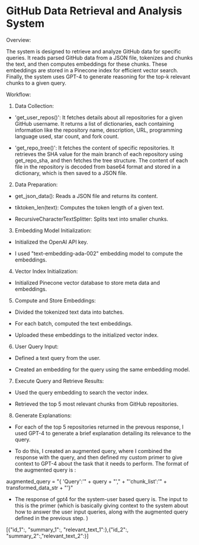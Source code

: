 # GitHub Data Retrieval and Analysis System
Overview:

The system is designed to retrieve and analyze GitHub data for specific queries. It reads parsed GitHub data from a JSON file, tokenizes and chunks the text, and then computes embeddings for these chunks. These embeddings are stored in a Pinecone index for efficient vector search. Finally, the system uses GPT-4 to generate reasoning for the top-k relevant chunks to a given query.

Workflow: 

1. Data Collection:

* 'get_user_repos()': It fetches details about all repositories for a given GitHub username. It returns a list of dictionaries, each containing information like the repository name, description, URL, programming language used, star count, and fork count.

* 'get_repo_tree()': It fetches the content of specific repositories. It retrieves the SHA value for the main branch of each repository using get_repo_sha, and then fetches the tree structure. The content of each file in the repository is decoded from base64 format and stored in a dictionary, which is then saved to a JSON file.

2. Data Preparation: 

* get_json_data(): Reads a JSON file and returns its content.

* tiktoken_len(text): Computes the token length of a given text.

* RecursiveCharacterTextSplitter: Splits text into smaller chunks.

3. Embedding Model Initialization:
   
* Initialized the OpenAI API key.
  
* I used "text-embedding-ada-002" embedding model to compute the embeddings.

4. Vector Index Initialization:
   
* Initialized Pinecone vector database to store meta data and embeddings. 

5. Compute and Store Embeddings:

* Divided the tokenized text data into batches.
  
* For each batch, computed the text embeddings.
  
*  Uploaded these embeddings to the initialized vector index.

6. User Query Input:
   
* Defined a text query from the user.
  
*  Created an embedding for the query using the same embedding model.

7. Execute Query and Retrieve Results:
   
* Used the query embedding to search the vector index.
  
*  Retrieved the top 5 most relevant chunks from GitHub repositories.

8. Generate Explanations:
   
* For each of the top 5 repositories returned in the prevous response, I used GPT-4 to generate a brief explanation detailing its relevance to the query.
  
* To do this, I created an augmented query, where I combined the response with the query, and then defined my custom primer to give context to GPT-4 about the task that it needs to perform. The format of the augmented query is :

augmented_query = "{ 'Query':'" + query + "'," + "'chunk_list':'" + transformed_data_str + "'}"

* The response of gpt4 for the system-user based query is. The input to this is the primer (which is basically giving context to the system about how to answer the user input queries, along with the augmented query defined in the previous step. )

[{"id_1":, "summary_1":, "relevant_text_1":},{"id_2":, "summary_2":,"relevant_text_2":}]
